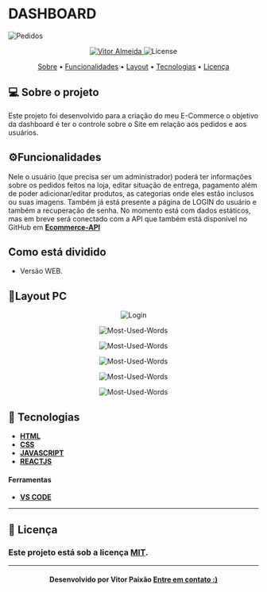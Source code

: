 

<p align="center">
  <h1> DASHBOARD </h1>
   <img src="https://github.com/vitorpaixaoa/dashboard_ecommerce/blob/master/public/img/paginal-inicial.png" alt="Pedidos" />
</p>

<!-- Badges -->
<p align="center">
   <a href="https://www.linkedin.com/in/alan-vitor-paix%C3%A3o-almeida-44651117b/">
      <img alt="Vitor Almeida" src="https://img.shields.io/badge/-Vitor Paixão-blue?style=flat&logo=Linkedin&logoColor=bluee" />
   </a>
  <img alt="License" src="https://img.shields.io/badge/license-MIT-blue">
</p>

<!-- Indice-->
<p align="center">
 <a href="#-sobre-o-projeto">Sobre</a> •
 <a href="#-Funcionalidades">Funcionalidades</a> • 
 <a href="#-Layout">Layout</a> •  
 <a href="#-Tecnologias">Tecnologias</a> • 
 <a href="#-licença">Licença</a>
</p>

<!--Sobre o projeto-->
## 💻 Sobre o projeto

Este projeto foi desenvolvido para a criação do meu E-Commerce o objetivo da dashboard é ter o controle sobre o Site em relação aos pedidos e aos usuários.

<!--Funcionalidades-->
## ⚙️Funcionalidades

  Nele o usuário (que precisa ser um administrador) poderá ter informações sobre os pedidos feitos na loja, editar situação de entrega, pagamento além de poder adicionar/editar produtos, as categorias onde eles estão inclusos ou suas imagens. Também já está presente a página de LOGIN do usuário e também a recuperação de senha. No momento está com dados estáticos, mas em breve será conectado com a API que também está disponível no GitHub em <a href="https://github.com/vitorpaixaoa/api_rest_ecommerce"> <strong> Ecommerce-API </strong> </a>

<!--Funcionalidades-->
## Como está dividido
 - Versão WEB.

<!--layout-->
## 🎨Layout PC

<p align="center">
   <img src="https://github.com/vitorpaixaoa/dashboard_ecommerce/blob/master/public/img/login.png" alt="Login" />
</p>
<p align="center">
   <img src="https://github.com/vitorpaixaoa/dashboard_ecommerce/blob/master/public/img/recuperar-senha-digitar-senha.png" alt="Most-Used-Words" />
</p>
<p align="center">
   <img src="https://github.com/vitorpaixaoa/dashboard_ecommerce/blob/master/public/img/recuperar-senha-enviar-email.png" alt="Most-Used-Words" />
</p>
<p align="center">
   <img src="https://github.com/vitorpaixaoa/dashboard_ecommerce/blob/master/public/img/recuperar-senha-digitar-senha.png" alt="Most-Used-Words" />
</p>
<p align="center">
   <img src="https://github.com/vitorpaixaoa/dashboard_ecommerce/blob/master/public/img/paginal-inicial.png" alt="Most-Used-Words" />
</p>
<p align="center">
   <img src="https://github.com/vitorpaixaoa/dashboard_ecommerce/blob/master/public/img/detalhes-do-pedido.png" alt="Most-Used-Words" />
</p>


<!--layout-->
## 🚀  Tecnologias
- [**HTML** ]()
- [**CSS**]()
- [**JAVASCRIPT**]()
- [**REACTJS**]()


#### Ferramentas
- [**VS CODE**]()
<hr/>

<!--License session-->
## 📝 Licença
### Este projeto está sob a licença [MIT](./LICENSE).
---

<h4 align=center>Desenvolvido por Vitor Paixão <a href="https://www.linkedin.com/in/alan-vitor-paix%C3%A3o-almeida-44651117b/"> <strong>Entre em contato</strong> :)</a></a></h4>

